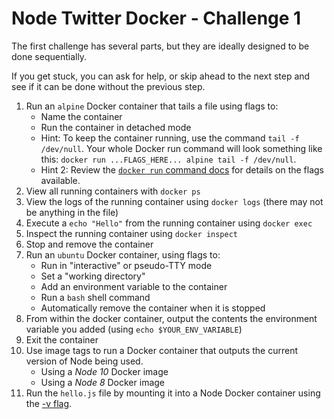 # Node Twitter Docker - Challenge 1
The first challenge has several parts, but they are ideally designed to be done sequentially.

If you get stuck, you can ask for help, or skip ahead to the next step and see if it can be done without the previous step.

1. Run an `alpine` Docker container that tails a file using flags to:
    - Name the container
    - Run the container in detached mode
    - Hint: To keep the container running, use the command `tail -f /dev/null`. Your whole Docker run command will look something like this: `docker run ...FLAGS_HERE... alpine tail -f /dev/null`.
    - Hint 2: Review the [`docker run` command docs](https://docs.docker.com/engine/reference/commandline/run/) for details on the flags available.
2. View all running containers with `docker ps`
3. View the logs of the running container using `docker logs` (there may not be anything in the file)
4. Execute a `echo "Hello"` from the running container using `docker exec`
5. Inspect the running container using `docker inspect`
6. Stop and remove the container
7. Run an `ubuntu` Docker container, using flags to:
    - Run in "interactive" or pseudo-TTY mode
    - Set a "working directory"
    - Add an environment variable to the container
    - Run a `bash` shell command
    - Automatically remove the container when it is stopped
8. From within the docker container, output the contents the environment variable you added (using `echo $YOUR_ENV_VARIABLE`)
9. Exit the container
10. Use image tags to run a Docker container that outputs the current version of Node being used.
    - Using a *Node 10* Docker image
    - Using a *Node 8* Docker image
11. Run the `hello.js` file by mounting it into a Node Docker container using the [-v flag](https://docs.docker.com/engine/reference/commandline/run/#mount-volume--v---read-only).
